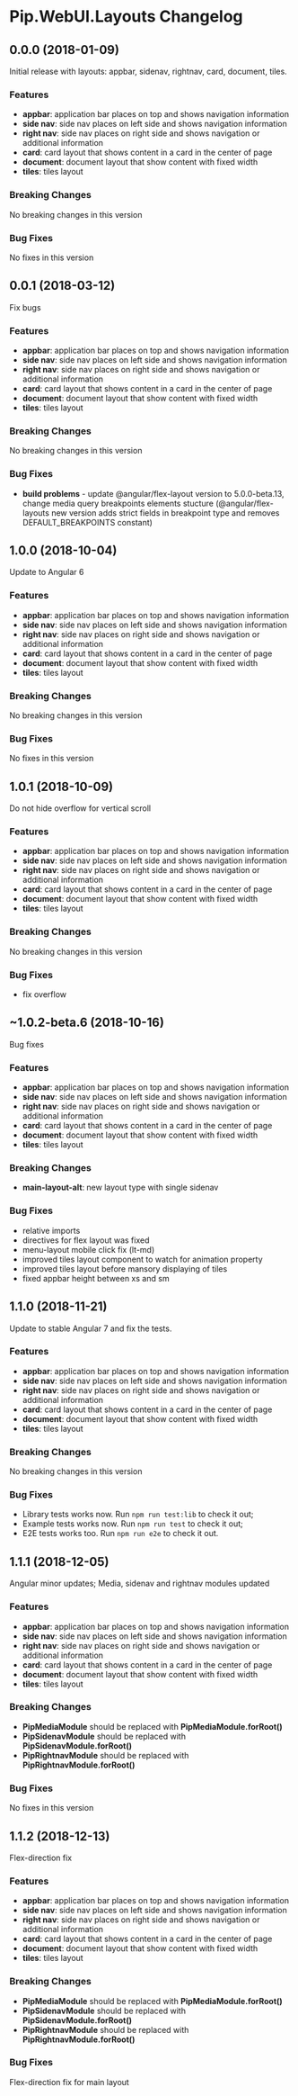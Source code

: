 # Pip.WebUI.Layouts Changelog

## <a name="0.0.0"></a> 0.0.0 (2018-01-09)

Initial release with layouts: appbar, sidenav, rightnav, card, document, tiles.

### Features
* **appbar**: application bar places on top and shows navigation information
* **side nav**: side nav places on left side and shows navigation information
* **right nav**: side nav places on right side and shows navigation or additional information
* **card**: card layout that shows content in a card in the center of page
* **document**: document layout that show content with fixed width
* **tiles**: tiles layout

### Breaking Changes
No breaking changes in this version

### Bug Fixes
No fixes in this version 

## <a name="0.0.1"></a> 0.0.1 (2018-03-12)

Fix bugs

### Features
* **appbar**: application bar places on top and shows navigation information
* **side nav**: side nav places on left side and shows navigation information
* **right nav**: side nav places on right side and shows navigation or additional information
* **card**: card layout that shows content in a card in the center of page
* **document**: document layout that show content with fixed width
* **tiles**: tiles layout

### Breaking Changes
No breaking changes in this version

### Bug Fixes
* **build problems** - update @angular/flex-layout version to 5.0.0-beta.13, change media query breakpoints elements stucture (@angular/flex-layouts new version adds strict fields in breakpoint type and removes DEFAULT_BREAKPOINTS constant)


## <a name="1.0.0"></a> 1.0.0 (2018-10-04)

Update to Angular 6

### Features
* **appbar**: application bar places on top and shows navigation information
* **side nav**: side nav places on left side and shows navigation information
* **right nav**: side nav places on right side and shows navigation or additional information
* **card**: card layout that shows content in a card in the center of page
* **document**: document layout that show content with fixed width
* **tiles**: tiles layout

### Breaking Changes
No breaking changes in this version

### Bug Fixes
No fixes in this version 

## <a name="1.0.1"></a> 1.0.1 (2018-10-09)

Do not hide overflow for vertical scroll

### Features
* **appbar**: application bar places on top and shows navigation information
* **side nav**: side nav places on left side and shows navigation information
* **right nav**: side nav places on right side and shows navigation or additional information
* **card**: card layout that shows content in a card in the center of page
* **document**: document layout that show content with fixed width
* **tiles**: tiles layout

### Breaking Changes
No breaking changes in this version

### Bug Fixes
* fix overflow


## <a name="1.0.2"></a> ~1.0.2-beta.6 (2018-10-16)

Bug fixes

### Features
* **appbar**: application bar places on top and shows navigation information
* **side nav**: side nav places on left side and shows navigation information
* **right nav**: side nav places on right side and shows navigation or additional information
* **card**: card layout that shows content in a card in the center of page
* **document**: document layout that show content with fixed width
* **tiles**: tiles layout

### Breaking Changes
* **main-layout-alt**: new layout type with single sidenav

### Bug Fixes
* relative imports
* directives for flex layout was fixed
* menu-layout mobile click fix (lt-md)
* improved tiles layout component to watch for animation property
* improved tiles layout before mansory displaying of tiles
* fixed appbar height between xs and sm

## <a name="1.1.0"></a> 1.1.0 (2018-11-21)

Update to stable Angular 7 and fix the tests.

### Features
* **appbar**: application bar places on top and shows navigation information
* **side nav**: side nav places on left side and shows navigation information
* **right nav**: side nav places on right side and shows navigation or additional information
* **card**: card layout that shows content in a card in the center of page
* **document**: document layout that show content with fixed width
* **tiles**: tiles layout

### Breaking Changes
No breaking changes in this version

### Bug Fixes
* Library tests works now. Run `npm run test:lib` to check it out;
* Example tests works now. Run `npm run test` to check it out;
* E2E tests works too. Run `npm run e2e` to check it out.

## <a name="1.1.1"></a> 1.1.1 (2018-12-05)

Angular minor updates; Media, sidenav and rightnav modules updated

### Features
* **appbar**: application bar places on top and shows navigation information
* **side nav**: side nav places on left side and shows navigation information
* **right nav**: side nav places on right side and shows navigation or additional information
* **card**: card layout that shows content in a card in the center of page
* **document**: document layout that show content with fixed width
* **tiles**: tiles layout

### Breaking Changes
* **PipMediaModule** should be replaced with **PipMediaModule.forRoot()**
* **PipSidenavModule** should be replaced with **PipSidenavModule.forRoot()**
* **PipRightnavModule** should be replaced with **PipRightnavModule.forRoot()**

### Bug Fixes
No fixes in this version 

## <a name="1.1.2"></a> 1.1.2 (2018-12-13)

Flex-direction fix

### Features
* **appbar**: application bar places on top and shows navigation information
* **side nav**: side nav places on left side and shows navigation information
* **right nav**: side nav places on right side and shows navigation or additional information
* **card**: card layout that shows content in a card in the center of page
* **document**: document layout that show content with fixed width
* **tiles**: tiles layout

### Breaking Changes
* **PipMediaModule** should be replaced with **PipMediaModule.forRoot()**
* **PipSidenavModule** should be replaced with **PipSidenavModule.forRoot()**
* **PipRightnavModule** should be replaced with **PipRightnavModule.forRoot()**

### Bug Fixes
Flex-direction fix for main layout
